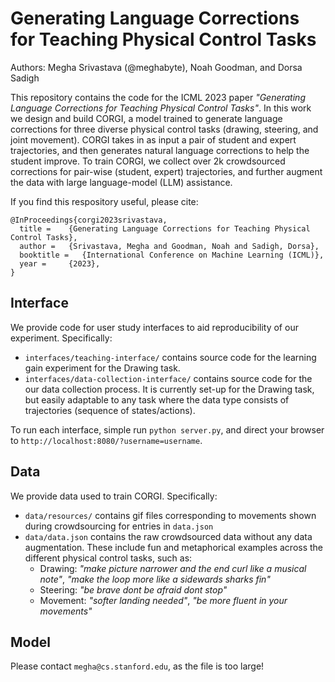 # Generating Language Corrections for Teaching Physical Control Tasks

Authors: Megha Srivastava (@meghabyte), Noah Goodman, and Dorsa Sadigh

This repository contains the code for the ICML 2023 paper *"Generating Language Corrections for Teaching Physical Control Tasks"*. 
In this work we design and build CORGI, a model trained to generate language corrections for three diverse physical control tasks (drawing, steering, and joint movement). CORGI takes in as input a pair of student and expert trajectories, and then generates natural language corrections to help the student improve. To train CORGI, we collect over 2k  crowdsourced corrections for pair-wise (student, expert) trajectories, and further augment the data with large language-model (LLM) assistance. 

If you find this respository useful, please cite:

```
@InProceedings{corgi2023srivastava,
  title = 	 {Generating Language Corrections for Teaching Physical Control Tasks},
  author = 	 {Srivastava, Megha and Goodman, Noah and Sadigh, Dorsa},
  booktitle	=   {International Conference on Machine Learning (ICML)},
  year = 	 {2023},
}
```

## Interface
We provide code for user study interfaces to aid reproducibility of our experiment. Specifically:
* ```interfaces/teaching-interface/``` contains source code for the learning gain experiment for the Drawing task.
* ```interfaces/data-collection-interface/``` contains source code for the our data collection process. It is currently set-up for the Drawing task, but easily adaptable to any task where the data type consists of trajectories (sequence of states/actions).

To run each interface, simple run ```python server.py```, and direct your browser to ```http://localhost:8080/?username=username```.


## Data
We provide data used to train CORGI. Specifically:
* ```data/resources/``` contains gif files corresponding to movements shown during crowdsourcing for entries in ```data.json```
* ```data/data.json``` contains the raw crowdsourced data without any data augmentation. These include fun and metaphorical examples across the different physical control tasks, such as:
  - Drawing: _"make picture narrower and the end curl like a musical note"_, _"make the loop more like a sidewards sharks fin"_
  - Steering: _"be brave dont be afraid dont stop"_
  - Movement: _"softer landing needed"_, _"be more fluent in your movements"_


## Model 
Please contact  ```megha@cs.stanford.edu```, as the file is too large! 
